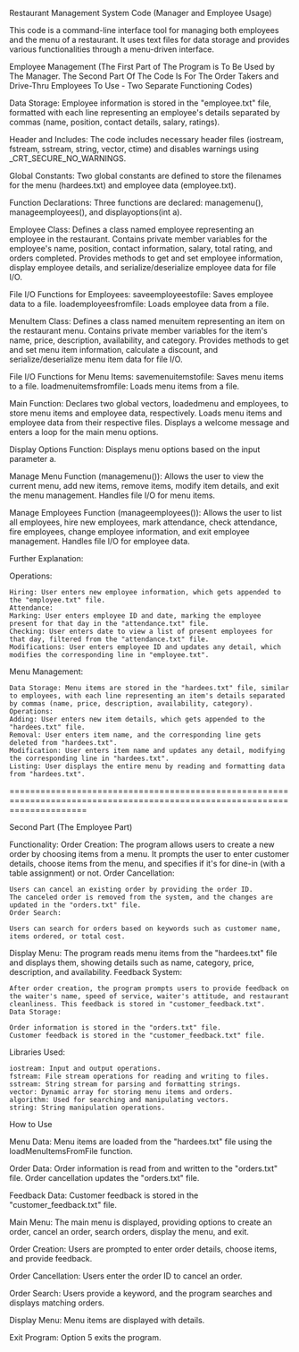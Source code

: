 Restaurant Management System Code (Manager and Employee Usage)

This code is a command-line interface tool for managing both employees and the menu of a restaurant. It uses text files for data storage and provides various functionalities through a menu-driven interface.

Employee Management (The First Part of The Program is To Be Used by The Manager. The Second Part
Of The Code Is For The Order Takers and Drive-Thru Employees To Use - Two Separate Functioning Codes)

Data Storage: Employee information is stored in the "employee.txt" file, formatted with each line representing an employee's details separated by commas (name, position, contact details, salary, ratings).


Header and Includes:
    The code includes necessary header files (iostream, fstream, sstream, string, vector, ctime) and disables warnings using _CRT_SECURE_NO_WARNINGS.

Global Constants:
    Two global constants are defined to store the filenames for the menu (hardees.txt) and employee data (employee.txt).

Function Declarations:
    Three functions are declared: managemenu(), manageemployees(), and displayoptions(int a).

Employee Class:
    Defines a class named employee representing an employee in the restaurant.
    Contains private member variables for the employee's name, position, contact information, salary, total rating, and orders completed.
    Provides methods to get and set employee information, display employee details, and serialize/deserialize employee data for file I/O.

File I/O Functions for Employees:
    saveemployeestofile: Saves employee data to a file.
    loademployeesfromfile: Loads employee data from a file.

MenuItem Class:
    Defines a class named menuitem representing an item on the restaurant menu.
    Contains private member variables for the item's name, price, description, availability, and category.
    Provides methods to get and set menu item information, calculate a discount, and serialize/deserialize menu item data for file I/O.

File I/O Functions for Menu Items:
    savemenuitemstofile: Saves menu items to a file.
    loadmenuitemsfromfile: Loads menu items from a file.

Main Function:
    Declares two global vectors, loadedmenu and employees, to store menu items and employee data, respectively.
    Loads menu items and employee data from their respective files.
    Displays a welcome message and enters a loop for the main menu options.

Display Options Function:
    Displays menu options based on the input parameter a.

Manage Menu Function (managemenu()):
    Allows the user to view the current menu, add new items, remove items, modify item details, and exit the menu management.
    Handles file I/O for menu items.

Manage Employees Function (manageemployees()):
    Allows the user to list all employees, hire new employees, mark attendance, check attendance, fire employees, change employee information, and exit employee management.
    Handles file I/O for employee data.

Further Explanation:

Operations:

    Hiring: User enters new employee information, which gets appended to the "employee.txt" file.
    Attendance:
    Marking: User enters employee ID and date, marking the employee present for that day in the "attendance.txt" file.
    Checking: User enters date to view a list of present employees for that day, filtered from the "attendance.txt" file.
    Modifications: User enters employee ID and updates any detail, which modifies the corresponding line in "employee.txt".

Menu Management:

    Data Storage: Menu items are stored in the "hardees.txt" file, similar to employees, with each line representing an item's details separated by commas (name, price, description, availability, category).
    Operations:
    Adding: User enters new item details, which gets appended to the "hardees.txt" file.
    Removal: User enters item name, and the corresponding line gets deleted from "hardees.txt".
    Modification: User enters item name and updates any detail, modifying the corresponding line in "hardees.txt".
    Listing: User displays the entire menu by reading and formatting data from "hardees.txt".


===========================================================================================================================

Second Part (The Employee Part)

Functionality:
Order Creation:
    The program allows users to create a new order by choosing items from a menu.
    It prompts the user to enter customer details, choose items from the menu, and specifies if it's for dine-in (with a table assignment) or not.
    Order Cancellation:

    Users can cancel an existing order by providing the order ID.
    The canceled order is removed from the system, and the changes are updated in the "orders.txt" file.
    Order Search:

    Users can search for orders based on keywords such as customer name, items ordered, or total cost.

Display Menu:
    The program reads menu items from the "hardees.txt" file and displays them, showing details such as name, category, price, description, and availability.
    Feedback System:

    After order creation, the program prompts users to provide feedback on the waiter's name, speed of service, waiter's attitude, and restaurant cleanliness. This feedback is stored in "customer_feedback.txt".
    Data Storage:

    Order information is stored in the "orders.txt" file.
    Customer feedback is stored in the "customer_feedback.txt" file.

Libraries Used:

    iostream: Input and output operations.
    fstream: File stream operations for reading and writing to files.
    sstream: String stream for parsing and formatting strings.
    vector: Dynamic array for storing menu items and orders.
    algorithm: Used for searching and manipulating vectors.
    string: String manipulation operations.

How to Use

Menu Data:
    Menu items are loaded from the "hardees.txt" file using the loadMenuItemsFromFile function.

Order Data:
    Order information is read from and written to the "orders.txt" file.
    Order cancellation updates the "orders.txt" file.

Feedback Data:
    Customer feedback is stored in the "customer_feedback.txt" file.

Main Menu:
    The main menu is displayed, providing options to create an order, cancel an order, search orders, display the menu, and exit.

Order Creation:
    Users are prompted to enter order details, choose items, and provide feedback.

Order Cancellation:
    Users enter the order ID to cancel an order.

Order Search:
    Users provide a keyword, and the program searches and displays matching orders.

Display Menu:
    Menu items are displayed with details.

Exit Program:
    Option 5 exits the program.
